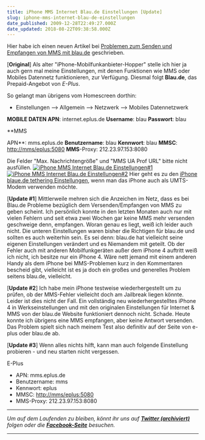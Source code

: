```yaml
---
title: iPhone MMS Internet Blau.de Einstellungen [Update]
slug: iphone-mms-internet-blau-de-einstellungen
date_published: 2009-12-28T22:49:27.000Z
date_updated: 2018-08-22T09:38:58.000Z
---
```


Hier habe ich einen neuen Artikel bei [Problemen zum Senden und Empfangen von MMS mit blau.de](__GHOST_URL__/iphone-mms-blau-de-probleme/) geschrieben.

[**Original**] Als alter "iPhone-Mobilfunkanbieter-Hopper" stelle ich hier ja auch gern mal meine Einstellungen, mit denen Funktionen wie MMS oder Mobiles Datennetz funktionieren, zur Verfügung. Diesmal folgt **Blau.de**, das Prepaid-Angebot von *E-Plus*.

So gelangt man übrigens vom Homescreen dorthin:

- Einstellungen –> Allgemein –> Netzwerk –> Mobiles Datennetzwerk

**MOBILE DATEN
APN**: internet.eplus.de
**Username**: blau
**Passwort**: blau

**MMS

APN**: mms.eplus.de
**Benutzername**: blau
**Kennwort**: blau
**MMSC**: [http://mms/eplus:5080](http://mms/eplus:5080)
**MMS**-Proxy: 212.23.97.153:8080

Die Felder "Max. Nachrichtengröße" und "MMS UA Prof URL" bitte nicht ausfüllen.
[![iPhone MMS Internet Blau.de Einstellungen#1](//picdump.thafaker.de/2009/12/blau.de-mms1.png)](http://picdump.thafaker.de/2009/12/blau.de-mms1.png)[![iPhone MMS Internet Blau.de Einstellungen#2](//picdump.thafaker.de/2009/12/blau.de-mms2.png)](http://picdump.thafaker.de/2009/12/blau.de-mms2.png)
Hier geht es zu den [iPhone blaue.de tethering Einstellungen](__GHOST_URL__/iphone-tethering-blau-de/), wenn man das iPhone auch als UMTS-Modem verwenden möchte.

[**Update #1**] Mittlerweile mehren sich die Anzeichen im Netz, dass es bei Blau.de Probleme bezüglich dem Versenden/Empfangen von MMS zu geben scheint. Ich persönlich konnte in den letzten Monaten auch nur mit vielen Fehlern und seit etwa zwei Wochen gar keine MMS mehr versenden geschweige denn, empfangen. Woran genau es liegt, weiß ich leider auch nicht. Die unteren Einstellungen waren bisher die Richtigen für blau.de und sollten es auch weiterhin sein. Es sei denn: blau.de hat vielleicht seine eigenen Einstellungen verändert und es Niemandem mit geteilt. Ob der Fehler auch mit anderen Mobilfunkgeräten außer dem iPhone 4 auftritt weiß ich nicht, ich besitze nur ein iPhone 4. Wäre nett jemand mit einem anderen Handy als dem iPhone bei MMS-Problemen kurz in den Kommentaren bescheid gibt, vielleicht ist es ja doch ein großes und generelles Problem seitens blau.de, vielleicht.

[**Update #2**] Ich habe mein iPhone testweise wiederhergestellt um zu prüfen, ob der MMS-Fehler vielleicht doch am Jailbreak liegen könnte. Leider ist dies nicht der Fall. Ein vollständig neu wiederhergestelltes iPhone 4 in Werkseinstellungen und mit den originalen Einstellungen für Internet & MMS von der blau.de Website funktioniert dennoch nicht. Schade. Heute konnte ich übrigens eine MMS empfangen, aber keine Antwort versenden. Das Problem spielt sich nach meinem Test also definitiv auf der Seite von e-plus oder blau.de ab.

[**Update #3**] Wenn alles nichts hilft, kann man auch folgende Einstellung probieren - und neu starten nicht vergessen.

E-Plus

- APN: mms.eplus.de
- Benutzername: mms
- Kennwort: eplus
- MMSC: [http://mms/eplus:5080](http://mms/eplus:5080)
- MMS-Proxy: 212.23.97.153:8080

---

*Um auf dem Laufenden zu bleiben, könnt ihr uns auf **[Twitter (archiviert)](http://web.archive.org/web/20250905043545/https://twitter.com/)** folgen oder die **[Facebook-Seite](http://de-de.facebook.com/pages/thafaker-auf-Beton/154600141278763)** besuchen.*

---
